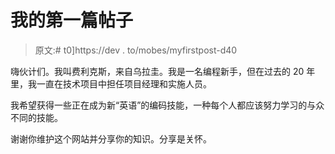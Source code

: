 # 我的第一篇帖子

> 原文:# t0]https://dev . to/mobes/myfirstpost-d40

嗨伙计们。我叫费利克斯，来自乌拉圭。我是一名编程新手，但在过去的 20 年里，我一直在技术项目中担任项目经理和实施人员。

我希望获得一些正在成为新“英语”的编码技能，一种每个人都应该努力学习的与众不同的技能。

谢谢你维护这个网站并分享你的知识。分享是关怀。